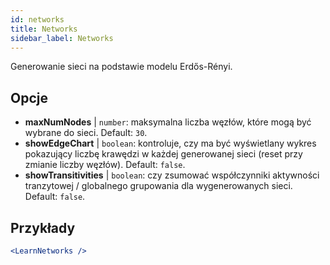 ```yaml
---
id: networks
title: Networks
sidebar_label: Networks
---
```


Generowanie sieci na podstawie modelu Erdős-Rényi.

## Opcje

* __maxNumNodes__ | `number`: maksymalna liczba węzłów, które mogą być wybrane do sieci. Default: `30`.
* __showEdgeChart__ | `boolean`: kontroluje, czy ma być wyświetlany wykres pokazujący liczbę krawędzi w każdej generowanej sieci (reset przy zmianie liczby węzłów). Default: `false`.
* __showTransitivities__ | `boolean`: czy zsumować współczynniki aktywności tranzytowej / globalnego grupowania dla wygenerowanych sieci. Default: `false`.


## Przykłady

```jsx live
<LearnNetworks />
```

